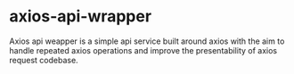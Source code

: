 # axios-api-wrapper
Axios api weapper is a simple api service built around axios with the aim to handle repeated axios operations and improve the presentability of axios request codebase. 
